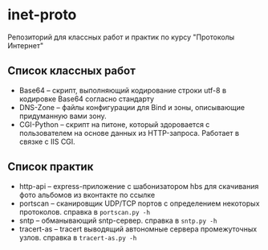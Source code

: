 # inet-proto
Репозиторий для классных работ и практик по курсу "Протоколы Интернет"

## Список классных работ
* Base64 – скрипт, выполняющий кодирование строки utf-8 в кодировке Base64 согласно стандарту
* DNS-Zone – файлы конфигурации для Bind и зоны, описывающие придуманную вами зону.
* CGI-Python – скрипт на питоне, который здоровается с пользователем на основе данных из HTTP-запроса. Работает в связке с IIS CGI.

## Список практик
* http-api – express-приложение с шабонизатором hbs для скачивания фото альбомов из вконтакте по ссылке
* portscan – сканировщик UDP/TCP портов с определением некоторых протоколов. справка в `portscan.py -h`
* sntp – обманывающий sntp-сервер. справка в `sntp.py -h`
* tracert-as – tracert выводящий автономные сервера промежуточных узлов. справка в `tracert-as.py -h`
